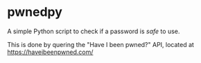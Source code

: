 # pwnedpy

A simple Python script to check if a password is _safe_ to use.

This is done by quering the "Have I been pwned?" API, located at https://haveibeenpwned.com/